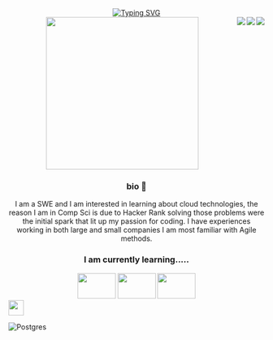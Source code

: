 
<div align="center">
<a href="https://git.io/typing-svg"><img src="https://readme-typing-svg.demolab.com?font=Fira+Code&size=30&duration=500&pause=1000&color=177EF7&multiline=true&width=500&height=100&lines=Hey There my Name is Dennis;" alt="Typing SVG" /></a>
</div>


<div align="right">
<img align="right" src="http://github-readme-streak-stats.herokuapp.com?user=Dennis-1am&theme=blueberry&border_radius=5&card_width=500" />
<img align="right" src="https://github-readme-stats.vercel.app/api?username=Dennis-1am&show_icons=true&theme=blueberry&card_width=500" />
<img align="right" src="https://github-readme-stats.vercel.app/api/top-langs/?username=Dennis-1am&card_width=500&layout=compact&show_icons=true&theme=blueberry"/>
</div>

<div align="center">
<img border-radius="10" width="300" src="https://media.tenor.com/D55R-SuFKGgAAAAC/kids-goku-peace.gif" />
<h3> bio 🦖 </h3>
<p> I am a SWE and I am interested in learning about cloud technologies, the reason I am in Comp Sci is due to Hacker Rank solving those problems were the initial spark that lit up my passion for coding. I have experiences working in both large and small companies I am most familiar with Agile methods.<p>
</div>

<div align="center">
<h3> I am currently learning..... </h3>
<img width="75" height="50" src="https://www.w3schools.com/aws/images/awslogo.png" />
<img width="75" height="50" src="https://upload.wikimedia.org/wikipedia/commons/a/a7/React-icon.svg" />
<img width="75" height="50" src="https://upload.wikimedia.org/wikipedia/commons/d/d9/Node.js_logo.svg" />
</div>

<img height="30" src="https://manciniworldwide.com/wp-content/uploads/2019/02/invisible-png.png" />


![Postgres](https://img.shields.io/badge/postgres-%23316192.svg?style=for-the-badge&logo=postgresql&logoColor=white)

